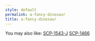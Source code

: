```yaml
---
style: default
permalink: a-fancy-dinosaur
title: a-fancy-dinosaur
---
```

You may also like:
[SCP-1543-J](http://scp-wiki.net/scp-1543-j)
[SCP-1466](http://scp-wiki.net/scp-1466)